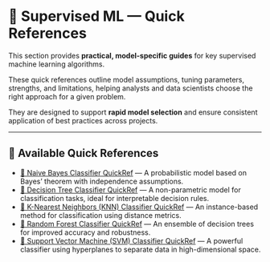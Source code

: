 


# 🧭 Supervised ML — Quick References

This section provides **practical, model-specific guides** for key supervised machine learning algorithms. 

These quick references outline model assumptions, tuning parameters, strengths, and limitations, helping analysts and data scientists choose the right approach for a given problem.  

They are designed to support **rapid model selection** and ensure consistent application of best practices across projects.

---

## 📂 Available Quick References

- [🧭 Naive Bayes Classifier QuickRef](🧭%20Naive%20Bayes%20Classifier%20QuickRef.md) — A probabilistic model based on Bayes’ theorem with independence assumptions.
- [🧭 Decision Tree Classifier QuickRef](🧭%20Decision%20Tree%20Classifier%20QuickRef.md) — A non-parametric model for classification tasks, ideal for interpretable decision rules.
- [🧭 K-Nearest Neighbors (KNN) Classifier QuickRef](🧭%20K-Nearest%20Neighbors%20(KNN)%20Classifier%20QuickRef.md) — An instance-based method for classification using distance metrics.
- [🧭 Random Forest Classifier QuickRef](🧭%20Random%20Forest%20Classifier%20QuickRef.md) — An ensemble of decision trees for improved accuracy and robustness.
- [🧭 Support Vector Machine (SVM) Classifier QuickRef](🧭%20Support%20Vector%20Machine%20(SVM)%20Classifier%20QuickRef.md) — A powerful classifier using hyperplanes to separate data in high-dimensional space.